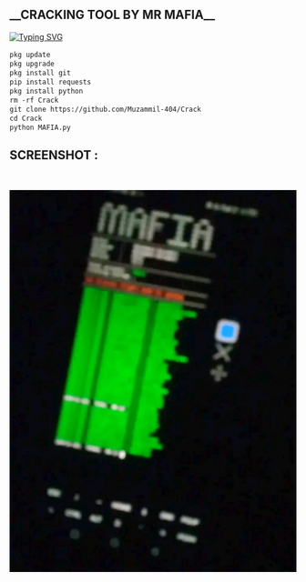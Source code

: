 <h2>__CRACKING TOOL BY MR MAFIA__ </h2>

[![Typing SVG](https://readme-typing-svg.demolab.com?font=Fira+Code&pause=1000&color=FF0000FF&background=31FF9400&width=435&lines=Crack+Full+Green+Facebook+Accounts)](https://git.io/typing-svg)

```
pkg update
pkg upgrade
pkg install git
pip install requests
pkg install python
rm -rf Crack
git clone https://github.com/Muzammil-404/Crack
cd Crack
python MAFIA.py
```


## SCREENSHOT :
<br>
<p align="center">
<img src="__OG__/i.jpg"/>
</p>
